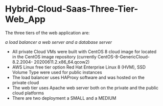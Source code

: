 # Hybrid-Cloud-Saas-Three-Tier-Web_App
The three tiers of the web application are:

_a load balancer_
_a web server_
_and a database server_

- All private Cloud VMs were built with CentOS 8 cloud image for located in the CentOS image repository (currently CentOS-8-GenericCloud-8.2.2004- 20200611.2.x86_64.qcow2)
- AWS Linux free tier option Red Hat Enterprise Linux 8 (HVM), SSD Volume Type were used for public instances
- The load balancer uses HAProxy software and was hosted on the private cloud
- The web tier uses Apache web server both on the private and the public cloud platforms
- There are two deployment a SMALL and a MEDIUM
        
